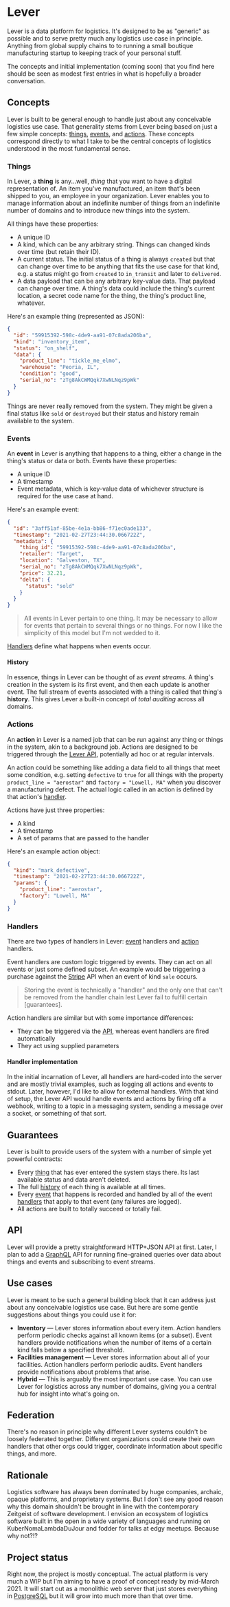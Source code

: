 # Lever

Lever is a data platform for logistics. It's designed to be as "generic" as
possible and to serve pretty much any logistics use case in principle. Anything
from global supply chains to to running a small boutique manufacturing startup
to keeping track of your personal stuff.

The concepts and initial implementation (coming soon) that you find here should
be seen as modest first entries in what is hopefully a broader conversation. 

## Concepts

Lever is built to be general enough to handle just about any conceivable
logistics use case. That generality stems from Lever being based on just a few
simple concepts: [things], [events], and [actions]. These concepts correspond
directly to what I take to be the central concepts of logistics understood in
the most fundamental sense.

### Things

In Lever, a **thing** is any...well, *thing* that you want to have a digital
representation of. An item you've manufactured, an item that's been shipped to
you, an employee in your organization. Lever enables you to manage information
about an indefinite number of things from an indefinite number of domains and to
introduce new things into the system.

All things have these properties:

* A unique ID
* A kind, which can be any arbitrary string. Things can changed kinds over time
  (but retain their ID).
* A current status. The initial status of a thing is always `created` but that
  can change over time to be anything that fits the use case for that kind, e.g.
  a status might go from `created` to `in_transit` and later to `delivered`.
* A data payload that can be any arbitrary key-value data. That payload can
  change over time. A thing's data could include the thing's current location,
  a secret code name for the thing, the thing's product line, whatever.

Here's an example thing (represented as JSON):

```json
{
  "id": "59915392-598c-4de9-aa91-07c8ada206ba",
  "kind": "inventory_item",
  "status": "on_shelf",
  "data": {
    "product_line": "tickle_me_elmo",
    "warehouse": "Peoria, IL",
    "condition": "good",
    "serial_no": "zTg8AkCWMQqk7XwNLNqz9pWk"
  }
}
```

Things are never really removed from the system. They might be given a final
status like `sold` or `destroyed` but their status and history remain available
to the system.

### Events

An **event** in Lever is anything that happens to a thing, either a change in
the thing's status or data or both. Events have these properties:

* A unique ID
* A timestamp
* Event metadata, which is key-value data of whichever structure is required
  for the use case at hand.

Here's an example event:

```json
{
  "id": "3aff51af-85be-4e1a-bb86-f71ec0ade133",
  "timestamp": "2021-02-27T23:44:30.066722Z",
  "metadata": {
    "thing_id": "59915392-598c-4de9-aa91-07c8ada206ba",
    "retailer": "Target",
    "location": "Galveston, TX",
    "serial_no": "zTg8AkCWMQqk7XwNLNqz9pWk",
    "price": 32.21,
    "delta": {
      "status": "sold"
    }
  }
}
```

> All events in Lever pertain to one thing. It may be necessary to allow for
> events that pertain to several things or no things. For now I like the
> simplicity of this model but I'm not wedded to it.

[Handlers] define what happens when events occur.

#### History

In essence, things in Lever can be thought of as *event streams*. A thing's
creation in the system is its first event, and then each update is another
event. The full stream of events associated with a thing is called that thing's **history**. This gives Lever a built-in concept of *total auditing* across
all domains.

### Actions

An **action** in Lever is a named job that can be run against any thing or 
things in the system, akin to a background job. Actions are designed to be
triggered through the [Lever API][api], potentially ad hoc or at regular
intervals.

An action could be something like adding a data field to all things
that meet some condition, e.g. setting `defective` to `true` for all things
with the property `product_line = "aerostar"` and `factory = "Lowell, MA"` when
you discover a manufacturing defect. The actual logic called in an action is
defined by that action's [handler][handlers].

Actions have just three properties:

* A kind
* A timestamp
* A set of params that are passed to the handler

Here's an example action object:

```json
{
  "kind": "mark_defective",
  "timestamp": "2021-02-27T23:44:30.066722Z",
  "params": {
    "product_line": "aerostar",
    "factory": "Lowell, MA"
  }
}
```

### Handlers

There are two types of handlers in Lever: [event][events] handlers and
[action][actions] handlers.

Event handlers are custom logic triggered by events. They can act on all events
or just some defined subset. An example would be triggering a purchase against
the [Stripe] API when an event of kind `sale` occurs.

> Storing the event is technically a "handler" and the only one that can't be
> removed from the handler chain lest Lever fail to fulfill certain
> [guarantees].

Action handlers are similar but with some importance differences:

* They can be triggered via the [API], whereas event handlers are fired
  automatically
* They act using supplied parameters

#### Handler implementation

In the initial incarnation of Lever, all handlers are hard-coded into the
server and are mostly trivial examples, such as logging all actions and events
to stdout. Later, however, I'd like to allow for external handlers. With that
kind of setup, the Lever API would handle events and actions by firing off a
webhook, writing to a topic in a messaging system, sending a message over a
socket, or something of that sort.

## Guarantees

Lever is built to provide users of the system with a number of simple yet
powerful contracts:

* Every [thing][things] that has ever entered the system stays there. Its last
  available status and data aren't deleted.
* The full [history] of each thing is available at all times.
* Every [event][events] that happens is recorded and handled by all of the event
  [handlers] that apply to that event (any failures are logged).
* All actions are built to totally succeed or totally fail.

## API

Lever will provide a pretty straightforward HTTP+JSON API at first. Later, I
plan to add a [GraphQL] API for running fine-grained queries over data about
things and events and subscribing to event streams.

## Use cases

Lever is meant to be such a general building block that it can address just
about any conceivable logistics use case. But here are some gentle suggestions
about things you could use it for:

* **Inventory** — Lever stores information about every item. Action handlers
  perform periodic checks against all known items (or a subset). Event handlers
  provide notifications when the number of items of a certain kind falls below
  a specified threshold.
* **Facilities management** — Lever stores information about all of your
  facilities. Action handlers perform periodic audits. Event handlers provide
  notifications about problems that arise.
* **Hybrid** — This is arguably the most important use case. You can use Lever
  for logistics across any number of domains, giving you a central hub for
  insight into what's going on.

## Federation

There's no reason in principle why different Lever systems couldn't be loosely
federated together. Different organizations could create their own handlers
that other orgs could trigger, coordinate information about specific things,
and more.

## Rationale

Logistics software has always been dominated by huge companies, archaic, opaque
platforms, and proprietary systems. But I don't see any good reason why this
domain shouldn't be brought in line with the contemporary Zeitgeist of
software development. I envision an ecosystem of logistics software built in the
open in a wide variety of languages and running on KuberNomaLambdaDuJour and
fodder for talks at edgy meetups. Because why not?!?

## Project status

Right now, the project is mostly conceptual. The actual platform is very much a
WIP but I'm aiming to have a proof of concept ready by mid-March 2021. It will
start out as a monolithic web server that just stores everything in [PostgreSQL]
but it will grow into much more than that over time.

[actions]: #actions
[api]: #api
[events]: #events
[graphql]: https://graphql.org
[handlers]: #handlers
[history]: #history
[lob]: https://lob.com
[postgresql]: https://postgresql.org
[stripe]: https://stripe.com
[things]: #things